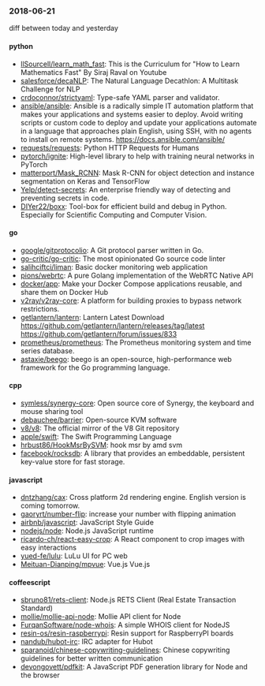 ### 2018-06-21
diff between today and yesterday

#### python
* [llSourcell/learn_math_fast](https://github.com/llSourcell/learn_math_fast): This is the Curriculum for "How to Learn Mathematics Fast" By Siraj Raval on Youtube
* [salesforce/decaNLP](https://github.com/salesforce/decaNLP): The Natural Language Decathlon: A Multitask Challenge for NLP
* [crdoconnor/strictyaml](https://github.com/crdoconnor/strictyaml): Type-safe YAML parser and validator.
* [ansible/ansible](https://github.com/ansible/ansible): Ansible is a radically simple IT automation platform that makes your applications and systems easier to deploy. Avoid writing scripts or custom code to deploy and update your applications  automate in a language that approaches plain English, using SSH, with no agents to install on remote systems. https://docs.ansible.com/ansible/
* [requests/requests](https://github.com/requests/requests): Python HTTP Requests for Humans 
* [pytorch/ignite](https://github.com/pytorch/ignite): High-level library to help with training neural networks in PyTorch
* [matterport/Mask_RCNN](https://github.com/matterport/Mask_RCNN): Mask R-CNN for object detection and instance segmentation on Keras and TensorFlow
* [Yelp/detect-secrets](https://github.com/Yelp/detect-secrets): An enterprise friendly way of detecting and preventing secrets in code.
* [DIYer22/boxx](https://github.com/DIYer22/boxx): Tool-box for efficient build and debug in Python. Especially for Scientific Computing and Computer Vision.

#### go
* [google/gitprotocolio](https://github.com/google/gitprotocolio): A Git protocol parser written in Go.
* [go-critic/go-critic](https://github.com/go-critic/go-critic): The most opinionated Go source code linter
* [salihciftci/liman](https://github.com/salihciftci/liman): Basic docker monitoring web application
* [pions/webrtc](https://github.com/pions/webrtc): A pure Golang implementation of the WebRTC Native API
* [docker/app](https://github.com/docker/app): Make your Docker Compose applications reusable, and share them on Docker Hub
* [v2ray/v2ray-core](https://github.com/v2ray/v2ray-core): A platform for building proxies to bypass network restrictions.
* [getlantern/lantern](https://github.com/getlantern/lantern): Lantern Latest Download https://github.com/getlantern/lantern/releases/tag/latest  https://github.com/getlantern/forum/issues/833 
* [prometheus/prometheus](https://github.com/prometheus/prometheus): The Prometheus monitoring system and time series database.
* [astaxie/beego](https://github.com/astaxie/beego): beego is an open-source, high-performance web framework for the Go programming language.

#### cpp
* [symless/synergy-core](https://github.com/symless/synergy-core): Open source core of Synergy, the keyboard and mouse sharing tool
* [debauchee/barrier](https://github.com/debauchee/barrier): Open-source KVM software
* [v8/v8](https://github.com/v8/v8): The official mirror of the V8 Git repository
* [apple/swift](https://github.com/apple/swift): The Swift Programming Language
* [hrbust86/HookMsrBySVM](https://github.com/hrbust86/HookMsrBySVM): hook msr by amd svm
* [facebook/rocksdb](https://github.com/facebook/rocksdb): A library that provides an embeddable, persistent key-value store for fast storage.

#### javascript
* [dntzhang/cax](https://github.com/dntzhang/cax): Cross platform 2d rendering engine. English version is coming tomorrow.
* [gaoryrt/number-flip](https://github.com/gaoryrt/number-flip): increase your number with flipping animation
* [airbnb/javascript](https://github.com/airbnb/javascript): JavaScript Style Guide
* [nodejs/node](https://github.com/nodejs/node): Node.js JavaScript runtime 
* [ricardo-ch/react-easy-crop](https://github.com/ricardo-ch/react-easy-crop): A React component to crop images with easy interactions
* [yued-fe/lulu](https://github.com/yued-fe/lulu): LuLu UI for PC web
* [Meituan-Dianping/mpvue](https://github.com/Meituan-Dianping/mpvue):  Vue.js  Vue.js 

#### coffeescript
* [sbruno81/rets-client](https://github.com/sbruno81/rets-client): Node.js RETS Client (Real Estate Transaction Standard)
* [mollie/mollie-api-node](https://github.com/mollie/mollie-api-node): Mollie API client for Node
* [FurqanSoftware/node-whois](https://github.com/FurqanSoftware/node-whois): A simple WHOIS client for NodeJS
* [resin-os/resin-raspberrypi](https://github.com/resin-os/resin-raspberrypi): Resin support for RaspberryPI boards
* [nandub/hubot-irc](https://github.com/nandub/hubot-irc): IRC adapter for Hubot
* [sparanoid/chinese-copywriting-guidelines](https://github.com/sparanoid/chinese-copywriting-guidelines): Chinese copywriting guidelines for better written communication
* [devongovett/pdfkit](https://github.com/devongovett/pdfkit): A JavaScript PDF generation library for Node and the browser
